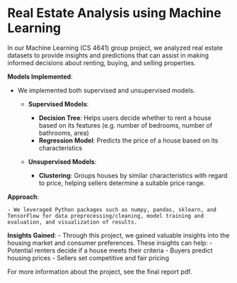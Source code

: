 # Real Estate Analysis using Machine Learning

In our Machine Learning (CS 4641) group project, we analyzed real estate datasets to provide insights and predictions that can assist in making informed decisions about renting, buying, and selling properties.

**Models Implemented**:

  - We implemented both supervised and unsupervised models.
    
    - **Supervised Models**:
      - **Decision Tree**: Helps users decide whether to rent a house based on its features (e.g. number of bedrooms, number of bathrooms, area)
      - **Regression Model**: Predicts the price of a house based on its characteristics

    - **Unsupervised Models**:
      - **Clustering**: Groups houses by similar characteristics with regard to price, helping sellers determine a suitable price range.

**Approach**:

    - We leveraged Python packages such as numpy, pandas, sklearn, and TensorFlow for data preprocessing/cleaning, model training and evaluation, and visualization of results.

**Insights Gained**:
    - Through this project, we gained valuable insights into the housing market and consumer preferences. These insights can help:
      - Potential renters decide if a house meets their criteria
      - Buyers predict housing prices
      - Sellers set competitive and fair pricing

For more information about the project, see the final report pdf.

